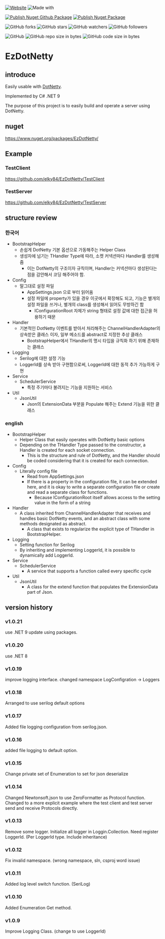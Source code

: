 [![Website](https://img.shields.io/website-up-down-green-red/http/shields.io.svg?label=elky-essay)](https://elky84.github.io)
![Made with](https://img.shields.io/badge/made%20with-.NET8-blue.svg)

[![Publish Nuget Github Package](https://github.com/elky84/EzDotNetty/actions/workflows/publish_github.yml/badge.svg)](https://github.com/elky84/EzDotNetty/actions/workflows/publish_github.yml)
[![Publish Nuget Package](https://github.com/elky84/EzDotNetty/actions/workflows/publish_nuget.yml/badge.svg)](https://github.com/elky84/EzDotNetty/actions/workflows/publish_nuget.yml)

![GitHub forks](https://img.shields.io/github/forks/elky84/EzDotNetty.svg?style=social&label=Fork)
![GitHub stars](https://img.shields.io/github/stars/elky84/EzDotNetty.svg?style=social&label=Stars)
![GitHub watchers](https://img.shields.io/github/watchers/elky84/EzDotNetty.svg?style=social&label=Watch)
![GitHub followers](https://img.shields.io/github/followers/elky84.svg?style=social&label=Follow)

![GitHub](https://img.shields.io/github/license/mashape/apistatus.svg)
![GitHub repo size in bytes](https://img.shields.io/github/repo-size/elky84/EzDotNetty.svg)
![GitHub code size in bytes](https://img.shields.io/github/languages/code-size/elky84/EzDotNetty.svg)


# EzDotNetty

## introduce

Easily usable with [DotNetty](https://github.com/Azure/DotNetty).

Implemented by C# .NET 9

The purpose of this project is to easily build and operate a server using DotNetty.

## nuget

<https://www.nuget.org/packages/EzDotNetty/>

## Example

### TestClient

<https://github.com/elky84/EzDotNetty/TestClient>

### TestServer

<https://github.com/elky84/EzDotNetty/TestServer>

## structure review

### 한국어
- BootstrapHelper
    - 손쉽게 DotNetty 기본 옵션으로 가동해주는 Helper Class
    - 생성자에 넘기는 THandler Type에 따라, 소켓 커넥션마다 Handler를 생성해줌
        - 이는 DotNetty의 구조이자 규칙이며, Handler는 커넥션마다 생성된다는 점을 감안해서 코딩 해주어야 함.
- Config
    - 말그대로 설정 파일
        - AppSettings.json 으로 부터 읽어옴
        - 설정 파일에 property가 있을 경우 이곳에서 확장해도 되고, 기능은 별개의 설정 파일을 쓰거나, 별개의 class를 생성해서 읽어도 무방하긴 함
            - IConfigurationRoot 자체가 string 형태로 설정 값에 대한 접근을 허용하기 때문
- Handler
    - 기본적인 DotNetty 이벤트를 받아서 처리해주는 ChannelHandlerAdapter의 상속받은 클래스 이자, 일부 메소드를 abstract로 지정한 추상 클래스
        - BootstrapHelper에서 THandler의 명시 타입을 규칙화 하기 위해 존재하는 클래스
- Logging
    - Serilog에 대한 설정 기능
    - LoggerId를 상속 받아 구현함으로써, LoggerId에 대한 동적 추가 가능하게 구현
- Service
    - SchedulerService
        - 특정 주기마다 불려지는 기능을 지원하는 서비스
- Util
    - JsonUtil
        - Json의 ExtensionData 부분을 Populate 해주는 Extend 기능을 위한 클래스

### english
- BootstrapHelper
    - Helper Class that easily operates with DotNetty basic options
    - Depending on the THandler Type passed to the constructor, a Handler is created for each socket connection.
        - This is the structure and rule of DotNetty, and the Handler should be coded considering that it is created for each connection.
- Config
    - Literally config file
        - Read from AppSettings.json
        - If there is a property in the configuration file, it can be extended here, and it is okay to write a separate configuration file or create and read a separate class for functions.
            - Because IConfigurationRoot itself allows access to the setting value in the form of a string
- Handler
    - A class inherited from ChannelHandlerAdapter that receives and handles basic DotNetty events, and an abstract class with some methods designated as abstract.
        - A class that exists to regularize the explicit type of THandler in BootstrapHelper.
- Logging
    - Setting function for Serilog
    - By inheriting and implementing LoggerId, it is possible to dynamically add LoggerId.
- Service
    - SchedulerService
        - A service that supports a function called every specific cycle
- Util
    - JsonUtil
        - A class for the extend function that populates the ExtensionData part of Json.

## version history

### v1.0.21

use .NET 9
update using packages.

### v1.0.20

use .NET 8

### v1.0.19

improve logging interface.
changed namespace LogConfigration -> Loggers

### v1.0.18

Arranged to use serilog default options

### v1.0.17

Added file logging configuration from serilog.json.

### v1.0.16

added file logging to default option.

### v1.0.15

Change private set of Enumeration to set for json deserialize

### v1.0.14

Changed Newtonsoft.json to use ZeroFormatter as Protocol function.
Changed to a more explicit example where the test client and test server send and receive Protocols directly.

### v1.0.13

Remove some logger.
Initialize all logger in Loggin.Collection.
Need register LoggerId. (Per LoggerId type. Include inheritance)

### v1.0.12

Fix invalid namespace. (wrong namespace, sln, csproj word issue)

### v1.0.11

Added log level switch function. (SeriLog)

### v1.0.10

Added Enumeration Get method.

### v1.0.9

Improve Logging Class. (change to use LoggerId)
